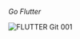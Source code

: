_Go Flutter_

![FLUTTER Git 001](https://github.com/gyubit/TIL/assets/114902088/4a113160-c00a-41c0-9dba-94c4f3a87035)
